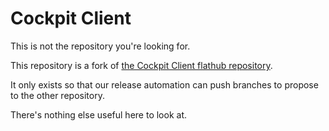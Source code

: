 # Cockpit Client

This is not the repository you're looking for.

This repository is a fork of [the Cockpit Client flathub repository](https://github.com/flathub/org.cockpit_project.CockpitClient).

It only exists so that our release automation can push branches to propose to the other repository.

There's nothing else useful here to look at.
